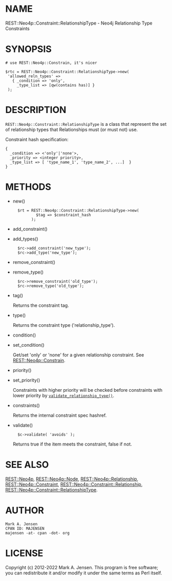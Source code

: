 # NAME

REST::Neo4p::Constraint::RelationshipType - Neo4j Relationship Type Constraints

# SYNOPSIS

    # use REST::Neo4p::Constrain, it's nicer

    $rtc = REST::Neo4p::Constraint::RelationshipType->new(
     'allowed_reln_types' =>
       { _condition => 'only', 
         _type_list => [qw(contains has)] }
     );

# DESCRIPTION

`REST::Neo4p::Constraint::RelationshipType` is a class that represent
the set of relationship types that Relationships must (or must not)
use.

Constraint hash specification:

    { 
      _condition => <'only'|'none'>,
      _priority => <integer priority>,
      _type_list => [ 'type_name_1', 'type_name_2', ...]  }
    }

# METHODS

- new()

        $rt = REST::Neo4p::Constraint::RelationshipType->new(
                $tag => $constraint_hash
              );

- add\_constraint()
- add\_types()

        $rc->add_constraint('new_type');
        $rc->add_type('new_type');

- remove\_constraint()
- remove\_type()

        $rc->remove_constraint('old_type');
        $rc->remove_type('old_type');

- tag()

    Returns the constraint tag.

- type()

    Returns the constraint type ('relationship\_type').

- condition()
- set\_condition()

    Get/set 'only' or 'none' for a given relationship constraint. See
    [REST::Neo4p::Constrain](/lib/REST/Neo4p/Constrain.md).

- priority()
- set\_priority()

    Constraints with higher priority will be checked before constraints
    with lower priority by
    [`validate_relationship_type()`](/lib/REST/Neo4p/Constraint#Functional-interface-for-validation.md).

- constraints()

    Returns the internal constraint spec hashref.

- validate()

        $c->validate( 'avoids' );

    Returns true if the item meets the constraint, false if not.

# SEE ALSO

[REST::Neo4p](/lib/REST/Neo4p.md), [REST::Neo4p::Node](/lib/REST/Neo4p/Node.md), [REST::Neo4p::Relationship](/lib/REST/Neo4p/Relationship.md),
[REST::Neo4p::Constraint](/lib/REST/Neo4p/Constraint.md), [REST::Neo4p::Constraint::Relationship](/lib/REST/Neo4p/Constraint/Relationship.md),
[REST::Neo4p::Constraint::RelationshipType](/lib/REST/Neo4p/Constraint/RelationshipType.md).

# AUTHOR

    Mark A. Jensen
    CPAN ID: MAJENSEN
    majensen -at- cpan -dot- org

# LICENSE

Copyright (c) 2012-2022 Mark A. Jensen. This program is free software; you
can redistribute it and/or modify it under the same terms as Perl
itself.
